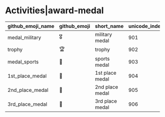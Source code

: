 # Activities|award-medal

|github_emoji_name|github_emoji|short_name|unicode_index|
|---|---|---|---|
|medal_military|:medal_military:|military medal|901|
|trophy|:trophy:|trophy|902|
|medal_sports|:medal_sports:|sports medal|903|
|1st_place_medal|:1st_place_medal:|1st place medal|904|
|2nd_place_medal|:2nd_place_medal:|2nd place medal|905|
|3rd_place_medal|:3rd_place_medal:|3rd place medal|906|
